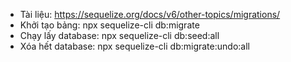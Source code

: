 + Tài liệu: https://sequelize.org/docs/v6/other-topics/migrations/
+ Khởi tạo bảng: npx sequelize-cli db:migrate
+ Chạy lấy database: npx sequelize-cli db:seed:all
+ Xóa hết database: npx sequelize-cli db:migrate:undo:all
